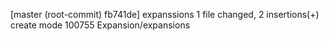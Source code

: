 [master (root-commit) fb741de] expanssions
 1 file changed, 2 insertions(+)
 create mode 100755 Expansion/expansions
